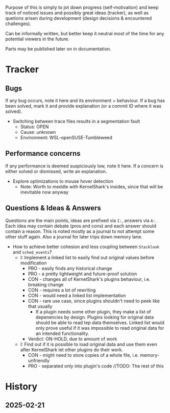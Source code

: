 Purpose of this is simply to jot down progress (self-motivation)
and keep track of noticed issues and possibly great ideas (tracker),
as well as quetions arisen during development (design decisions & encountered challenges).

Can be informally written, but better keep it neutral most of the time for any potential
viewers in the future.

Parts may be published later on in documentation.

# Tracker
## Bugs
If any bug occurs, note it here and its environment + behaviour.
If a bug has been solved, mark it and provide explanation (or a commit ID where it was solved).

- Switching between trace files results in a segmentation fault
    * Status: OPEN
    * Cause: unknown
    * Environment: WSL-openSUSE-Tumbleweed

## Performance concerns
If any performance is deemed suspiciously low, note it here.
If a concern is either solved or dismissed, write an explanation.

- Explore optimizations to mouse hover detection
    * Note: Worth to meddle with KernelShark's insides,
      since that will be inevitable now anyway

## Questions & Ideas & Answers
Questions are the main points, ideas are prefixed via `I:`, answers via `A:`.
Each idea may contain debate (pros and cons) and each answer should contain a reason.
This is noted mostly as a journal to not attempt some other stuff again.
Also a journal for later trips down memory lane.

- How to achieve better cohesion and less coupling between `Stacklook` and `sched_events`?
    * I: Implement a linked list to easily find out original values before modification
        * PRO - easily finds any historical change
        * PRO - a pretty lightweight and future-proof solution
        * CON - changes all of KernelShark's plugins behaviour, i.e. breaking change
        * CON - requires a lot of rewriting
        * CON - would need a linked list implementation
        * CON - rare use case, since plugins shouldn't need to peek like that usually
            * If a plugin needs some other plugin, they make a list of depenencies by design.
              Plugins looking for original data should be able to read tep data themselves.
              Linked list would only prove useful if it was impossible to read original data
              for an intended functionality.
        * Verdict: ON-HOLD, due to amount of work
    * I: Find out if it is possible to load original data and use them even after KernelShark
      let other plugins do their work.
        * CON - might need to store copies of a whole file, i.e. memory-unfriendly
        * PRO - separated only into plugin's code
//TODO: The rest of this

# History
## 2025-02-21
